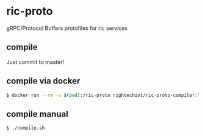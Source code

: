 # ric-proto
gRPC/Protocol Buffers protofiles for ric services

## compile

Just commit to master!

## compile via docker

```bash
$ docker run --rm -v $(pwd):/ric-proto rightechiot/ric-proto-compiler:latest
```

## compile manual

```bash
$ ./compile.sh
```
